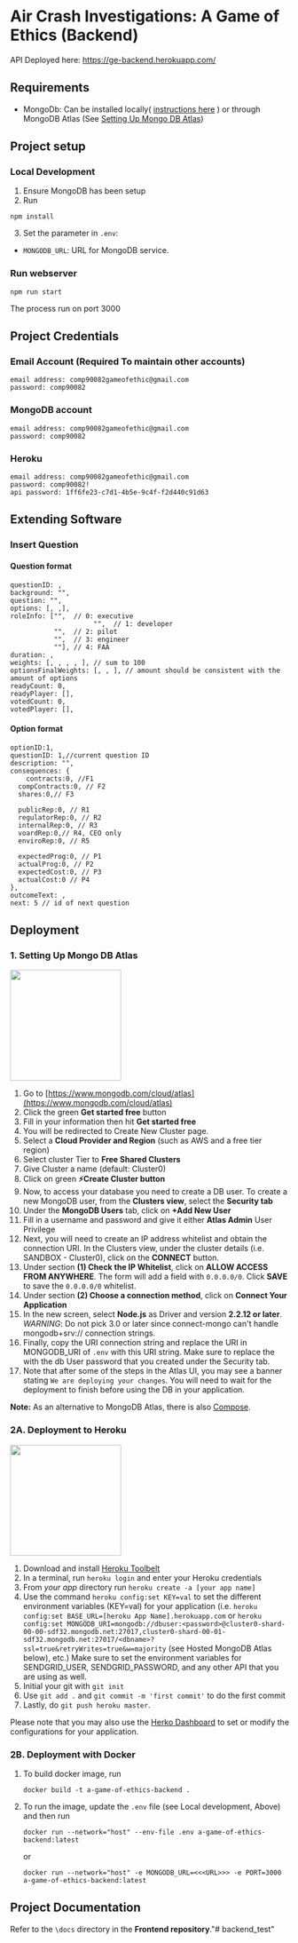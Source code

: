 # Air Crash Investigations: A Game of Ethics (Backend)

API Deployed here: https://ge-backend.herokuapp.com/

## Requirements

- MongoDb: Can be installed locally( [instructions here](https://docs.mongodb.com/manual/installation/) ) or through MongoDB Atlas (See [Setting Up Mongo DB Atlas](#1.-Setting-Up-Mongo-DB-Atlas))


## Project setup

### Local Development
1. Ensure MongoDB has been setup
2. Run
```
npm install
```
3.  Set the parameter in `.env`:
- `MONGODB_URL`: URL for MongoDB service.

### Run webserver
```
npm run start
```

The process run on port 3000

## Project Credentials

### Email Account (Required To maintain other accounts)

```
email address: comp90082gameofethic@gmail.com
password: comp90082
```

### MongoDB account

```
email address: comp90082gameofethic@gmail.com
password: comp90082
```

### Heroku

```
email address: comp90082gameofethic@gmail.com
password: comp90082!
api password: 1ff6fe23-c7d1-4b5e-9c4f-f2d440c91d63
```

## Extending Software

### Insert Question

#### Question format

```
questionID: ,
background: "",
question: "",
options: [, ,],
roleInfo: ["",  // 0: executive
					 "",  // 1: developer
           "",  // 2: pilot
           "",  // 3: engineer 
           ""], // 4: FAA
duration: ,
weights: [, , , , ], // sum to 100
optionsFinalWeights: [, , ], // amount should be consistent with the amount of options
readyCount: 0,
readyPlayer: [],
votedCount: 0,
votedPlayer: [],
```

#### Option format

```
optionID:1,
questionID: 1,//current question ID
description: "",
consequences: {
	contracts:0, //F1
  compContracts:0, // F2
  shares:0,// F3

  publicRep:0, // R1
  regulatorRep:0, // R2
  internalRep:0, // R3
  voardRep:0,// R4, CEO only
  enviroRep:0, // R5

  expectedProg:0, // P1
  actualProg:0, // P2
  expectedCost:0, // P3
  actualCost:0 // P4
},
outcomeText: ,
next: 5 // id of next question
```

## Deployment

### 1. Setting Up Mongo DB Atlas
<!-- Attribution:
https://raw.githubusercontent.com/sahat/hackathon-starter/master/README.md
 -->

<img src="https://www.mongodb.com/assets/images/global/MongoDB_Logo_Dark.svg" width="200">

1. Go to [https://www.mongodb.com/cloud/atlas](https://www.mongodb.com/cloud/atlas)
2. Click the green **Get started free** button
3. Fill in your information then hit **Get started free**
4. You will be redirected to Create New Cluster page.
5. Select a **Cloud Provider and Region** (such as AWS and a free tier region)
6. Select cluster Tier to **Free Shared Clusters**
7. Give Cluster a name (default: Cluster0)
8. Click on green **:zap:Create Cluster button**
9. Now, to access your database you need to create a DB user. To create a new MongoDB user, from the **Clusters view**, select the **Security tab**
10. Under the **MongoDB Users** tab, click on **+Add New User**
11. Fill in a username and password and give it either **Atlas Admin** User Privilege
12. Next, you will need to create an IP address whitelist and obtain the connection URI.  In the Clusters view, under the cluster details (i.e. SANDBOX - Cluster0), click on the **CONNECT** button.
13. Under section **(1) Check the IP Whitelist**, click on **ALLOW ACCESS FROM ANYWHERE**. The form will add a field with `0.0.0.0/0`.  Click **SAVE** to save the `0.0.0.0/0` whitelist.
14. Under section **(2) Choose a connection method**, click on **Connect Your Application**
15. In the new screen, select **Node.js** as Driver and version **2.2.12 or later**. _*WARNING*_: Do not pick 3.0 or later since connect-mongo can't handle mongodb+srv:// connection strings.
16. Finally, copy the URI connection string and replace the URI in MONGODB_URI of `.env` with this URI string.  Make sure to replace the <PASSWORD> with the db User password that you created under the Security tab.
17. Note that after some of the steps in the Atlas UI, you may see a banner stating `We are deploying your changes`.  You will need to wait for the deployment to finish before using the DB in your application.


**Note:** As an alternative to MongoDB Atlas, there is also [Compose](https://www.compose.io/).

### 2A. Deployment to Heroku
<!-- Attribution:
https://raw.githubusercontent.com/sahat/hackathon-starter/master/README.md
 -->

<img src="https://upload.wikimedia.org/wikipedia/en/a/a9/Heroku_logo.png" width="200">

1. Download and install [Heroku Toolbelt](https://toolbelt.heroku.com/)
2. In a terminal, run `heroku login` and enter your Heroku credentials
3. From *your app* directory run `heroku create -a [your app name]`
4. Use the command `heroku config:set KEY=val` to set the different environment variables (KEY=val) for your application (i.e.  `heroku config:set BASE_URL=[heroku App Name].herokuapp.com` or `heroku config:set MONGODB_URI=mongodb://dbuser:<password>@cluster0-shard-00-00-sdf32.mongodb.net:27017,cluster0-shard-00-01-sdf32.mongodb.net:27017/<dbname>?ssl=true&retryWrites=true&w=majority` (see Hosted MongoDB Atlas below), etc.)  Make sure to set the environment variables for SENDGRID_USER, SENDGRID_PASSWORD, and any other API that you are using as well.
5. Initial your git with `git init`
6. Use `git add .` and `git commit -m 'first commit'` to do the first commit
7. Lastly, do `git push heroku master`.

Please note that you may also use the [Herko Dashboard](https://dashboard.heroku.com) to set or modify the configurations for your application.

### 2B. Deployment with Docker

1. To build docker image, run
   ```
   docker build -t a-game-of-ethics-backend .
   ```
3. To run the image, update the `.env` file (see Local development, Above) and then run
   ```
   docker run --network="host" --env-file .env a-game-of-ethics-backend:latest
   ```
   or
   ```
   docker run --network="host" -e MONGODB_URL=<<<URL>>> -e PORT=3000 a-game-of-ethics-backend:latest
   ```

## Project Documentation
Refer to the  `\docs` directory in the **Frontend repository**."# backend_test" 
